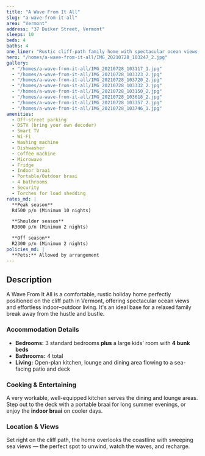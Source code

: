 ```yaml
---
title: "A Wave From It All"
slug: "a-wave-from-it-all"
area: "Vermont"
address: "37 Duiker Street, Vermont"
sleeps: 10
beds: 4
baths: 4
one_liner: "Rustic cliff-path family home with spectacular ocean views, a sunny deck and braai, plus a dedicated bunk room for kids."
hero: "/homes/a-wave-from-it-all/IMG_20210728_103247_2.jpg"
gallery:
  - "/homes/a-wave-from-it-all/IMG_20210728_103117_1.jpg"
  - "/homes/a-wave-from-it-all/IMG_20210728_103323_2.jpg"
  - "/homes/a-wave-from-it-all/IMG_20210728_103720_2.jpg"
  - "/homes/a-wave-from-it-all/IMG_20210728_103332_2.jpg"
  - "/homes/a-wave-from-it-all/IMG_20210728_103150_2.jpg"
  - "/homes/a-wave-from-it-all/IMG_20210728_103618_2.jpg"
  - "/homes/a-wave-from-it-all/IMG_20210728_103357_2.jpg"
  - "/homes/a-wave-from-it-all/IMG_20210728_103746_1.jpg"
amenities:
  - Off-street parking
  - DSTV (bring your own decoder)
  - Smart TV
  - Wi-Fi
  - Washing machine
  - Dishwasher
  - Coffee machine
  - Microwave
  - Fridge
  - Indoor braai
  - Portable/Outdoor braai
  - 4 bathrooms
  - Security
  - Torches for load shedding
rates_md: |
  **Peak season**  
  R4500 p/n (Minimum 10 nights)

  **Shoulder season**  
  R3000 p/n (Minimum 2 nights)

  **Off season**  
  R2300 p/n (Minimum 2 nights)
policies_md: |
  **Pets:** Allowed by arrangement
---
```


## Description
A Wave From It All is a comfortable, rustic holiday home perfectly positioned on the cliff path in Vermont, offering spectacular ocean views and effortless indoor–outdoor living. It's an ideal base for a relaxed family break away from the hustle and bustle.

### Accommodation Details
- **Bedrooms:** 3 standard bedrooms **plus** a large kids' room with **4 bunk beds**  
- **Bathrooms:** 4 total  
- **Living:** Open-plan kitchen, lounge and dining area flowing to a sea-facing patio and deck

### Cooking & Entertaining
A very workable, well-equipped kitchen serves the dining and lounge areas. Step out to the deck with a portable braai for long summer evenings, or enjoy the **indoor braai** on cooler days.

### Location & Views
Set right on the cliff path, the home overlooks the coastline with sweeping sea views — the perfect spot to unwind, watch the waves, and recharge.
